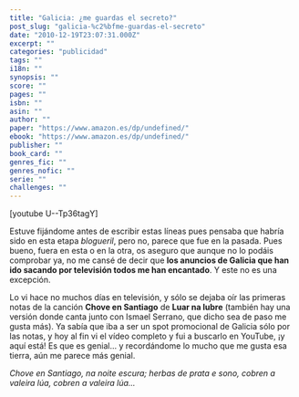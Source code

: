 ```yaml
---
title: "Galicia: ¿me guardas el secreto?"
post_slug: "galicia-%c2%bfme-guardas-el-secreto"
date: "2010-12-19T23:07:31.000Z"
excerpt: ""
categories: "publicidad"
tags: ""
i18n: ""
synopsis: ""
score: ""
pages: ""
isbn: ""
asin: ""
author: ""
paper: "https://www.amazon.es/dp/undefined/"
ebook: "https://www.amazon.es/dp/undefined/"
publisher: ""
book_card: ""
genres_fic: ""
genres_nofic: ""
serie: ""
challenges: ""
---
```


\[youtube U--Tp36tagY\]

Estuve fijándome antes de escribir estas líneas pues pensaba que habría sido en esta etapa _blogueril_, pero no, parece que fue en la pasada. Pues bueno, fuera en esta o en la otra, os aseguro que aunque no lo podáis comprobar ya, no me cansé de decir que **los anuncios de Galicia que han ido sacando por televisión todos me han encantado**. Y este no es una excepción.

Lo vi hace no muchos días en televisión, y sólo se dejaba oír las primeras notas de la canción **Chove en Santiago** de **Luar na lubre** (también hay una versión donde canta junto con Ismael Serrano, que dicho sea de paso me gusta más). Ya sabía que iba a ser un spot promocional de Galicia sólo por las notas, y hoy al fin vi el vídeo completo y fui a buscarlo en YouTube, ¡y aquí está! Es que es genial... y recordándome lo mucho que me gusta esa tierra, aún me parece más genial.

_Chove en Santiago, na noite escura; herbas de prata e sono, cobren a valeira lúa, cobren a valeira lúa..._
